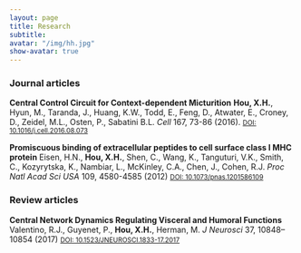 ```yaml
---
layout: page
title: Research
subtitle:
avatar: "/img/hh.jpg"
show-avatar: true
---
```


<h3> Journal articles </h3>

**Central Control Circuit for Context-dependent Micturition**
**Hou, X.H.**, Hyun, M., Taranda, J., Huang, K.W., Todd, E., Feng, D., Atwater, E., Croney, D., Zeidel, M.L., Osten, P., Sabatini B.L.
*Cell* 167, 73-86 (2016).
<small><a href="https://www.cell.com/cell/abstract/S0092-8674(16)31171-0">DOI: 10.1016/j.cell.2016.08.073</a></small> 

**Promiscuous binding of extracellular peptides to cell surface class I MHC protein**
Eisen, H.N., **Hou, X.H.**, Shen, C., Wang, K., Tanguturi, V.K., Smith, C., Kozyrytska, K., Nambiar, L., McKinley, C.A., Chen, J., Cohen, R.J. 
*Proc Natl Acad Sci USA* 109, 4580-4585 (2012)
<small><a href="http://www.pnas.org/content/109/12/4580.long">DOI: 10.1073/pnas.1201586109</a></small> 

<h3> Review articles </h3>

**Central Network Dynamics Regulating Visceral and Humoral Functions**
Valentino, R.J., Guyenet, P., **Hou, X.H.**, Herman, M. 
*J Neurosci* 37, 10848–10854 (2017)
<small><a href="http://www.jneurosci.org/content/37/45/10848">DOI: 10.1523/JNEUROSCI.1833-17.2017</a></small> 
